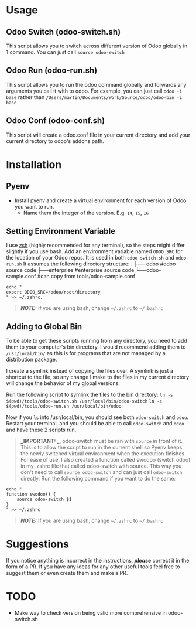 # Usage

## Odoo Switch (odoo-switch.sh)
This script allows you to switch across different version of Odoo globally in 1 command. You can just call `source odoo-switch`

 ## Odoo Run (odoo-run.sh)
 This script allows you to run the odoo command globally and forwards any arguments you call it with to odoo. For example, you can just call `odoo -i base` rather than `/Users/martin/Documents/Work/Source/odoo/odoo-bin -i base`

## Odoo Conf (odoo-conf.sh)
This script will create a odoo.conf file in your current directory and add your current directory to odoo's addons path. 

 # Installation

## Pyenv
 - Install pyenv and create a virtual environment for each version of Odoo you want to run. 
   - Name them the integer of the version. E.g: `14`, `15`, `16`

## Setting Environment Variable
I use [zsh](https://ohmyz.sh/) (highly recommended for any terminal), so the steps might differ slightly if you use bash. Add an environment variable named `ODOO_SRC` for the location of your Odoo repos. It is used in both `odoo-switch.sh` and `odoo-run.sh` It assumes the following directory structure:
  .
  ├── odoo #odoo source code
  ├──enterprise #enterprise source code
  └──odoo-sample.conf #can copy from tools/odoo-sample.conf

```console
echo "
export ODOO_SRC=/odoo/root/directory
" >> ~/.zshrc.
```
> **_NOTE:_** If you are using bash, change `~/.zshrc` to `~/.bashrc`


## Adding to Global Bin
To be able to get these scripts running from any directory, you need to add them to your computer's bin directory. I would recommend adding them to `/usr/local/bin/` as this is for programs that are not managed by a distribution package.

I create a symlink instead of copying the files over. A symlink is just a shortcut to the file, so any change I make to the files in my current directory will change the behavior of my global versions.

Run the following script to symlink the files to the bin directory:
`ln -s $(pwd)/tools/odoo-switch.sh /usr/local/bin/odoo-switch`
`ln -s $(pwd)/tools/odoo-run.sh /usr/local/bin/odoo`

Now if you `ls` into /usr/local/bin, you should see both `odoo-switch` and `odoo`. Restart your terminal, and you should be able to call `odoo-switch` and `odoo` and have these 2 scripts run.

> **_IMPORTANT: _**, odoo-switch must be ran with `source` in front of it. This is to allow the script to run in the current shell so Pyenv keeps the newly switched virtual environment when the execution finishes. For ease of use, I also created a function called swodoo (switch odoo) in my .zshrc file that called odoo-switch with source. This way you don't need to call `source odoo-switch` and can just call `odoo-switch` directly. Run the following command if you want to do the same:
```console
echo "
function swodoo() {
    source odoo-switch $1
}
" >> ~/.zshrc
```
> **_NOTE:_** If you are using bash, change `~/.zshrc` to `~/.bashrc`


# Suggestions
If you notice anything is incorrect in the instructions, ***please*** correct it in the form of a PR. If you have any ideas for any other useful tools feel free to suggest them or even create them and make a PR. 


# TODO
- Make way to check version being valid more comprehensive in odoo-switch.sh